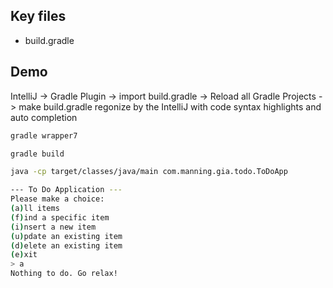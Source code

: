 ## Key files

- build.gradle

## Demo

IntelliJ -> Gradle Plugin -> import build.gradle -> Reload all Gradle Projects -> make build.gradle regonize by the IntelliJ with code syntax highlights and auto completion

```bash
gradle wrapper7

gradle build

java -cp target/classes/java/main com.manning.gia.todo.ToDoApp

--- To Do Application ---
Please make a choice:
(a)ll items
(f)ind a specific item
(i)nsert a new item
(u)pdate an existing item
(d)elete an existing item
(e)xit
> a
Nothing to do. Go relax!
```
